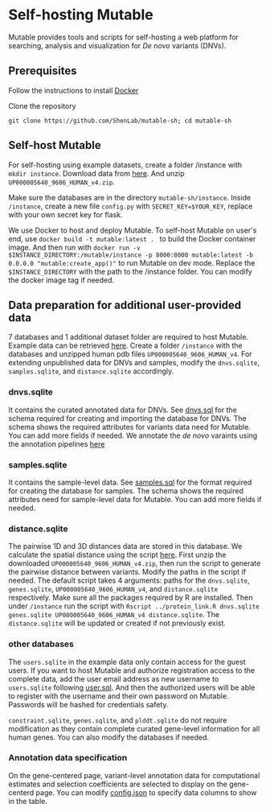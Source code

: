 # Self-hosting Mutable
Mutable provides tools and scripts for self-hosting a web platform for searching, analysis and visualization for *De novo* variants (DNVs).

## Prerequisites
Follow the instructions to install [Docker](https://docs.docker.com/engine/install/) 

Clone the repository

```git clone https://github.com/ShenLab/mutable-sh; cd mutable-sh```

## Self-host Mutable
For self-hosting using example datasets, create a folder /instance with ```mkdir instance```. Download data from [here](https://zenodo.org/records/15792652?preview=1&token=eyJhbGciOiJIUzUxMiJ9.eyJpZCI6ImRlMGJjNjA1LTY3ZmYtNDMxNy04NmI0LWVjMzEzYmQ1Njg4OSIsImRhdGEiOnt9LCJyYW5kb20iOiIzZTEyNTZjZDQyOTc1MDJkNzcxMTEyNTZhOGE5ZWJlZSJ9.JsNTWqfgLL4Ild6FWn2AoDkRH2dvCX1Jei2rNj1Pb1-3-G9tv_q9YfY-03eE0vH9SZoW_wN8p8OLGhK467FYtA). And unzip ```UP000005640_9606_HUMAN_v4.zip```.

Make sure the databases are in the directory ```mutable-sh/instance```. Inside  ```/instance```, create a new file ```config.py``` with ```SECRET_KEY=$YOUR_KEY```,  replace with your own secret key for flask.

We use Docker to host and deploy Mutable. To self-host Mutable on user's end, use ```docker build -t mutable:latest . ``` to build the Docker container image. And then run with ```docker run -v $INSTANCE_DIRECTORY:/mutable/instance -p 8000:8000 mutable:latest -b 0.0.0.0 "mutable:create_app()"``` to run Mutable on dev mode. Replace the ```$INSTANCE_DIRECTORY``` with the path to the /instance folder. You can modify the docker image tag if needed.

## Data preparation for additional user-provided data
7 databases and 1 additional dataset folder are required to host Mutable. Example data can be retrieved [here](https://zenodo.org/records/15792652?preview=1&token=eyJhbGciOiJIUzUxMiJ9.eyJpZCI6ImRlMGJjNjA1LTY3ZmYtNDMxNy04NmI0LWVjMzEzYmQ1Njg4OSIsImRhdGEiOnt9LCJyYW5kb20iOiIzZTEyNTZjZDQyOTc1MDJkNzcxMTEyNTZhOGE5ZWJlZSJ9.JsNTWqfgLL4Ild6FWn2AoDkRH2dvCX1Jei2rNj1Pb1-3-G9tv_q9YfY-03eE0vH9SZoW_wN8p8OLGhK467FYtA). Create a folder ```/instance``` with the databases and unzipped human pdb files ```UP000005640_9606_HUMAN_v4```. For extending unpublished data for DNVs and samples, modify the ```dnvs.sqlite```, ```samples.sqlite```, and ```distance.sqlite``` accordingly. 

### dnvs.sqlite
It contains the curated annotated data for DNVs. See [dnvs.sql](schema/dnvs.sql) for the schema required for creating and importing the database for DNVs. The schema shows the required attributes for variants data need for Mutable. You can add more fields if needed. We annotate the *de novo* varaints using the annotation pipelines [here](https://github.com/ShenLab/nf_pipelines)

### samples.sqlite
It contains the sample-level data. See [samples.sql](schema/samples.sql) for the format required for creating the database for samples. The schema shows the required attributes need for sample-level data for Mutable. You can add more fields if needed.

### distance.sqlite
The pairwise 1D and 3D distances data are stored in this database. We calculate the spatial distance using the script [here](mutable/scripts/protein_link.R). First unzip the downloaded ```UP000005640_9606_HUMAN_v4.zip```, then run the script to generate the pairwise distance between variants. Modify the paths in the script if needed.
The default script takes 4 arguments: paths for the ```dnvs.sqlite```, ```genes.sqlite```, ```UP000005640_9606_HUMAN_v4```, and ```distance.sqlite``` respectively. Make sure all the packages required by R are installed. Then under ```/instance``` run the script with ```Rscript ../protein_link.R dnvs.sqlite genes.sqlite UP000005640_9606_HUMAN_v4 distance.sqlite```. The ```distance.sqlite``` will be updated or created if not previously exist. 

### other databases
The ```users.sqlite``` in the example data only contain access for the guest users. If you want to host Mutable and authorize registration access to the complete data, add the user email address as new username to ```users.sqlite``` following [user.sql](schema/user.sql). And then the authorized users will be able to register with the username and their own password on Mutable. Passwords will be hashed for credentials safety. 

```constraint.sqlite```, ```genes.sqlite```, and ```plddt.sqlite``` do not require modification as they contain complete curated gene-level information for all human genes. You can also modify the databases if needed.

### Annotation data specification
On the gene-centered page, variant-level annotation data for computational estimates and selection coefficients are selected to display on the gene-centerd page. You can modify [config.json](mutable/scripts/config.json) to specify data columns to show in the table.
